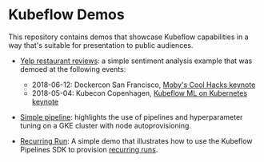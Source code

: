 # Kubeflow Demos

This repository contains demos that showcase Kubeflow capabilities in a way
that's suitable for presentation to public audiences.

* [Yelp restaurant reviews](yelp_demo/): a simple sentiment analysis example
  that was demoed at the following events:

  * 2018-06-12: Dockercon San Francisco, [Moby's Cool Hacks keynote](https://youtu.be/RnWXOAplvjY?t=19m29s)
  * 2018-05-04: Kubecon Copenhagen, [Kubeflow ML on Kubernetes keynote](https://www.youtube.com/watch?v=I6iMznIYwM8)

* [Simple pipeline](simple_pipeline/): highlights the use of pipelines and
  hyperparameter tuning on a GKE cluster with node autoprovisioning.

* [Recurring Run](recurring/): A  simple demo that illustrates how to use
  the Kubeflow Pipelines SDK to provision [recurring
  runs](https://www.kubeflow.org/docs/components/pipelines/concepts/run/).